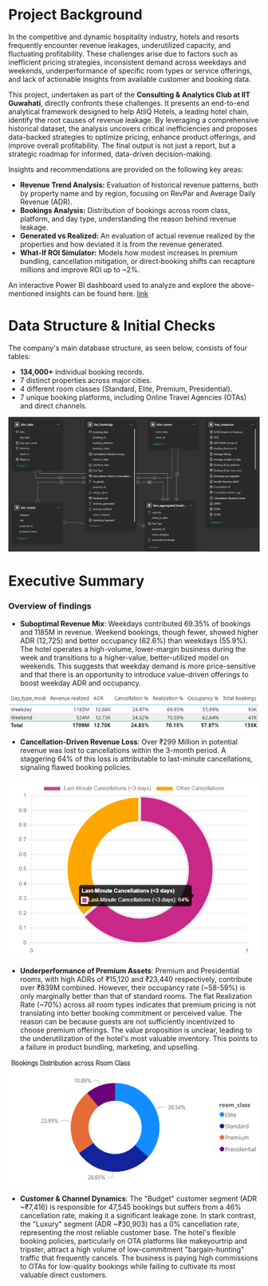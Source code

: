 # Project Background
 In the competitive and dynamic hospitality industry, hotels and resorts frequently encounter
 revenue leakages, underutilized capacity, and fluctuating profitability. These challenges arise
 due to factors such as inefficient pricing strategies, inconsistent demand across weekdays and
 weekends, underperformance of specific room types or service offerings, and lack of actionable
 insights from available customer and booking data.
 
This project, undertaken as part of the **Consulting & Analytics Club at IIT Guwahati**, directly confronts these challenges. It presents an end-to-end analytical framework designed to help AtliQ Hotels, a leading hotel chain, identify the root causes of revenue leakage. By leveraging a comprehensive historical dataset, the analysis uncovers critical inefficiencies and proposes data-backed strategies to optimize pricing, enhance product offerings, and improve overall profitability. The final output is not just a report, but a strategic roadmap for informed, data-driven decision-making.

 Insights and recommendations are provided on the following key areas:

 - **Revenue Trend Analysis:**  Evaluation of historical revenue patterns, both by property name and by region, focusing on RevPar and Average Daily Revenue (ADR).
 - **Bookings Analysis:**  Distribution of bookings across room class, platform, and day type, understanding the reason behind revenue leakage.
 - **Generated vs Realized:**  An evaluation of actual revenue realized by the properties and how deviated it is from the revenue generated.
 - **What‑If ROI Simulator:**  Models how modest increases in premium bundling, cancellation mitigation, or direct‑booking shifts can recapture millions and improve ROI up to ~2%.

An interactive Power BI dashboard used to analyze and explore the above-mentioned insights can be found here. [link](https://app.powerbi.com/groups/me/reports/0be65715-f1d4-4d39-bb05-89f79e85f4bb/1781d5352c50911cbc29?experience=power-bi)


# Data Structure & Initial Checks
The company's main database structure, as seen below, consists of four tables:
- **134,000+** individual booking records.
- 7 distinct properties across major cities.
- 4 different room classes (Standard, Elite, Premium, Presidential).
- 7 unique booking platforms, including Online Travel Agencies (OTAs) and direct channels.
  
![Entity Relationship Diagram here](https://github.com/Jeetmajhi10/Revenue-Optimization-in-Hospitality-Sector/blob/0b524d902b77424248b6c9cf77bd99498a859a6c/Screenshot%202025-07-18%20184143.png)

# Executive Summary

### Overview of findings

- **Suboptimal Revenue Mix**: Weekdays contributed 69.35% of bookings and 1185M in revenue. Weekend bookings, though fewer, showed higher ADR (12,725) and better occupancy (62.6%) than weekdays (55.9%). The hotel operates a high-volume, lower-margin business during the week and transitions to a higher-value, better-utilized model on weekends. This suggests that weekday demand is more price-sensitive and that there is an opportunity to introduce value-driven offerings to boost weekday ADR and occupancy.

![Booking analysis](https://github.com/Jeetmajhi10/Revenue-Optimization-in-Hospitality-Sector/blob/94d6fb20489855d3ef19c70e5045f279810652be/Screenshot%202025-07-22%20122737.png)

- **Cancellation-Driven Revenue Loss**: Over ₹299 Million in potential revenue was lost to cancellations within the 3-month period. A staggering 64% of this loss is attributable to last-minute cancellations, signaling flawed booking policies.

![last-minute](https://github.com/Jeetmajhi10/Revenue-Optimization-in-Hospitality-Sector/blob/2c90de8189b96d94fc1a226f60ca57aa1efb77a1/Screenshot%202025-07-22%20121105.png)

- **Underperformance of Premium Assets**: Premium and Presidential rooms, with high ADRs of ₹15,120 and ₹23,440 respectively, contribute over ₹839M combined. However, their occupancy rate (~58-59%) is only marginally better than that of standard rooms. The flat Realization Rate (~70%) across all room types indicates that premium pricing is not translating into better booking commitment or perceived value. The reason can be because guests are not sufficiently incentivized to choose premium offerings. The value proposition is unclear, leading to the underutilization of the hotel's most valuable inventory. This points to a failure in product bundling, marketing, and upselling.

![Class-performance](https://github.com/Jeetmajhi10/Revenue-Optimization-in-Hospitality-Sector/blob/324c56923ab8b12cbd5879ff6d2168ad8f7ed3c8/Screenshot%202025-07-22%20161711.png)

- **Customer & Channel Dynamics**: The "Budget" customer segment (ADR ~₹7,416) is responsible for 47,545 bookings but suffers from a 46% cancellation rate, making it a significant leakage zone. In stark contrast, the "Luxury" segment (ADR ~₹30,903) has a 0% cancellation rate, representing the most reliable customer base. The hotel's flexible booking policies, particularly on OTA platforms like makeyourtrip and tripster, attract a high volume of low-commitment "bargain-hunting" traffic that frequently cancels. The business is paying high commissions to OTAs for low-quality bookings while failing to cultivate its most valuable direct customers. 
